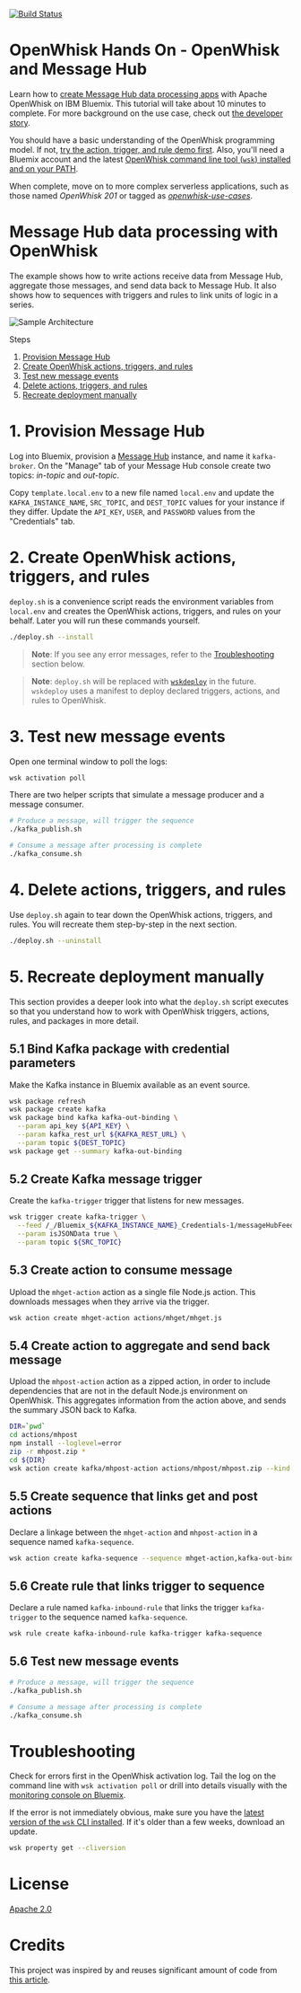 [![Build Status](https://travis-ci.org/IBM/openwhisk-data-processing-message-hub.svg?branch=master)](https://travis-ci.org/IBM/openwhisk-data-processing-message-hub)

# OpenWhisk Hands On - OpenWhisk and Message Hub
Learn how to [create Message Hub data processing apps](https://github.com/IBM/openwhisk-data-processing-message-hub/wiki) with Apache OpenWhisk on IBM Bluemix. This tutorial will take about 10 minutes to complete. For more background on the use case, check out [the developer story](https://developer.ibm.com/accelerate/journey/respond-messages-handle-streams/).

You should have a basic understanding of the OpenWhisk programming model. If not, [try the action, trigger, and rule demo first](https://github.com/IBM/openwhisk-action-trigger-rule). Also, you'll need a Bluemix account and the latest [OpenWhisk command line tool (`wsk`) installed and on your PATH](https://github.com/IBM/openwhisk-action-trigger-rule/blob/master/docs/OPENWHISK.md).

When complete, move on to more complex serverless applications, such as those named _OpenWhisk 201_ or tagged as [_openwhisk-use-cases_](https://github.com/search?q=topic%3Aopenwhisk-use-cases+org%3AIBM&type=Repositories).

# Message Hub data processing with OpenWhisk
The example shows how to write actions receive data from Message Hub, aggregate those messages, and send data back to Message Hub. It also shows how to sequences with triggers and rules to link units of logic in a series.

![Sample Architecture](docs/OpenWhisk-MessageHub-sample-architecture.png)

Steps

1. [Provision Message Hub](#1-provision-mysql)
2. [Create OpenWhisk actions, triggers, and rules](#2-create-openwhisk-actions-triggers-and-rules)
3. [Test new message events](#3-test-new-message-events)
4. [Delete actions, triggers, and rules](#4-delete-actions-triggers-and-rules)
5. [Recreate deployment manually](#5-recreate-deployment-manually)


# 1. Provision Message Hub
Log into Bluemix, provision a [Message Hub](https://console.ng.bluemix.net/catalog/services/message-hub) instance, and name it `kafka-broker`. On the "Manage" tab of your Message Hub console create two topics: _in-topic_ and _out-topic_.

Copy `template.local.env` to a new file named `local.env` and update the `KAFKA_INSTANCE_NAME`, `SRC_TOPIC`, and `DEST_TOPIC` values for your instance if they differ. Update the `API_KEY`, `USER`, and `PASSWORD` values from the "Credentials" tab.

# 2. Create OpenWhisk actions, triggers, and rules
`deploy.sh` is a convenience script reads the environment variables from `local.env` and creates the OpenWhisk actions, triggers, and rules on your behalf. Later you will run these commands yourself.

```bash
./deploy.sh --install
```
> **Note**: If you see any error messages, refer to the [Troubleshooting](#troubleshooting) section below.

> **Note**: `deploy.sh` will be replaced with [`wskdeploy`](https://github.com/openwhisk/openwhisk-wskdeploy) in the future. `wskdeploy` uses a manifest to deploy declared triggers, actions, and rules to OpenWhisk.

# 3. Test new message events
Open one terminal window to poll the logs:
```bash
wsk activation poll
```

There are two helper scripts that simulate a message producer and a message consumer.
```bash
# Produce a message, will trigger the sequence
./kafka_publish.sh

# Consume a message after processing is complete
./kafka_consume.sh
```

# 4. Delete actions, triggers, and rules
Use `deploy.sh` again to tear down the OpenWhisk actions, triggers, and rules. You will recreate them step-by-step in the next section.

```bash
./deploy.sh --uninstall
```

# 5. Recreate deployment manually
This section provides a deeper look into what the `deploy.sh` script executes so that you understand how to work with OpenWhisk triggers, actions, rules, and packages in more detail.

## 5.1 Bind Kafka package with credential parameters
Make the Kafka instance in Bluemix available as an event source.

```bash
wsk package refresh
wsk package create kafka
wsk package bind kafka kafka-out-binding \
  --param api_key ${API_KEY} \
  --param kafka_rest_url ${KAFKA_REST_URL} \
  --param topic ${DEST_TOPIC}
wsk package get --summary kafka-out-binding
```

## 5.2 Create Kafka message trigger
Create the `kafka-trigger` trigger that listens for new messages.

```bash
wsk trigger create kafka-trigger \
  --feed /_/Bluemix_${KAFKA_INSTANCE_NAME}_Credentials-1/messageHubFeed \
  --param isJSONData true \
  --param topic ${SRC_TOPIC}
```

## 5.3 Create action to consume message
Upload the `mhget-action` action as a single file Node.js action. This downloads messages when they arrive via the trigger.

```bash
wsk action create mhget-action actions/mhget/mhget.js
```

## 5.4 Create action to aggregate and send back message
Upload the `mhpost-action` action as a zipped action, in order to include dependencies that are not in the default Node.js environment on OpenWhisk. This aggregates information from the action above, and sends the summary JSON back to Kafka.

```bash
DIR=`pwd`
cd actions/mhpost
npm install --loglevel=error
zip -r mhpost.zip *
cd ${DIR}
wsk action create kafka/mhpost-action actions/mhpost/mhpost.zip --kind nodejs:6
```

## 5.5 Create sequence that links get and post actions
Declare a linkage between the `mhget-action` and `mhpost-action` in a sequence named `kafka-sequence`.

```bash
wsk action create kafka-sequence --sequence mhget-action,kafka-out-binding/mhpost-action
```

## 5.6 Create rule that links trigger to sequence
Declare a rule named `kafka-inbound-rule` that links the trigger `kafka-trigger` to the sequence named `kafka-sequence`.

```bash
wsk rule create kafka-inbound-rule kafka-trigger kafka-sequence
```

## 5.6 Test new message events
```bash
# Produce a message, will trigger the sequence
./kafka_publish.sh

# Consume a message after processing is complete
./kafka_consume.sh
```
# Troubleshooting
Check for errors first in the OpenWhisk activation log. Tail the log on the command line with `wsk activation poll` or drill into details visually with the [monitoring console on Bluemix](https://console.ng.bluemix.net/openwhisk/dashboard).

If the error is not immediately obvious, make sure you have the [latest version of the `wsk` CLI installed](https://console.ng.bluemix.net/openwhisk/learn/cli). If it's older than a few weeks, download an update.
```bash
wsk property get --cliversion
```

# License
[Apache 2.0](LICENSE.txt)

# Credits
This project was inspired by and reuses significant amount of code from [this article](https://medium.com/openwhisk/transit-flexible-pipeline-for-iot-data-with-bluemix-and-openwhisk-4824cf20f1e0#.talwj9dno).
